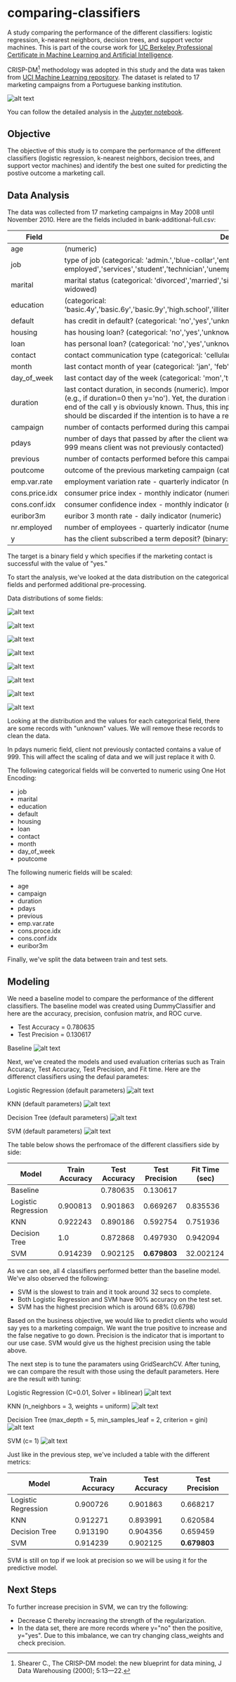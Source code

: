 # comparing-classifiers

A study comparing the performance of the different classifiers: logistic regression, k-nearest neighbors, decision trees, and support vector machines. This is part of the course work for [UC Berkeley Professional Certificate in Machine Learning and Artificial Intelligence](https://em-executive.berkeley.edu/professional-certificate-machine-learning-artificial-intelligence). 

CRISP-DM[^1] methodology was adopted in this study and the data was taken from [UCI Machine Learning repository](https://archive.ics.uci.edu/ml/datasets/bank+marketing). The dataset is related to 17 marketing campaigns from a Portuguese banking institution.

![alt text](https://upload.wikimedia.org/wikipedia/commons/thumb/b/b9/CRISP-DM_Process_Diagram.png/598px-CRISP-DM_Process_Diagram.png "CRISP-DM Image from Wikipedia")

You can follow the detailed analysis in the [Jupyter notebook](https://github.com/cdungca/comparing-classifiers/blob/main/prompt_III.ipynb).

## Objective

The objective of this study is to compare the performance of the different classifiers (logistic regression, k-nearest neighbors, decision trees, and support vector machines) and identify the best one suited for predicting the postive outcome a marketing call.   

## Data Analysis

The data was collected from 17 marketing campaigns in May 2008 until November 2010. Here are the fields included in bank-additional-full.csv:

|Field|Description|
|--|--|
|age|(numeric)|
|job|type of job (categorical: 'admin.','blue-collar','entrepreneur','housemaid','management','retired','self-employed','services','student','technician','unemployed','unknown')|
|marital|marital status (categorical: 'divorced','married','single','unknown'; note: 'divorced' means divorced or widowed)|
|education|(categorical: 'basic.4y','basic.6y','basic.9y','high.school','illiterate','professional.course','university.degree','unknown')|
|default|has credit in default? (categorical: 'no','yes','unknown')|
|housing|has housing loan? (categorical: 'no','yes','unknown')|
|loan|has personal loan? (categorical: 'no','yes','unknown')|
|contact|contact communication type (categorical: 'cellular','telephone')|
|month|last contact month of year (categorical: 'jan', 'feb', 'mar', ..., 'nov', 'dec')|
|day_of_week|last contact day of the week (categorical: 'mon','tue','wed','thu','fri')|
|duration|last contact duration, in seconds (numeric). Important note: this attribute highly affects the output target (e.g., if duration=0 then y='no'). Yet, the duration is not known before a call is performed. Also, after the end of the call y is obviously known. Thus, this input should only be included for benchmark purposes and should be discarded if the intention is to have a realistic predictive model.|
|campaign|number of contacts performed during this campaign and for this client (numeric, includes last contact)|
|pdays|number of days that passed by after the client was last contacted from a previous campaign (numeric; 999 means client was not previously contacted)|
|previous|number of contacts performed before this campaign and for this client (numeric)|
|poutcome|outcome of the previous marketing campaign (categorical: 'failure','nonexistent','success')|
|emp.var.rate|employment variation rate - quarterly indicator (numeric)|
|cons.price.idx|consumer price index - monthly indicator (numeric)|
|cons.conf.idx|consumer confidence index - monthly indicator (numeric)|
|euribor3m|euribor 3 month rate - daily indicator (numeric)|
|nr.employed|number of employees - quarterly indicator (numeric)|
|y|has the client subscribed a term deposit? (binary: 'yes','no')|

The target is a binary field y which specifies if the marketing contact is successful with the value of "yes."

To start the analysis, we've looked at the data distribution on the categorical fields and performed additional pre-processing. 

Data distributions of some fields:

![alt text](https://github.com/cdungca/comparing-classifiers/blob/main/images/age_distribution.png "Age Distribution")

![alt text](https://github.com/cdungca/comparing-classifiers/blob/main/images/campaign_distribution.png "Campaign Distribution")

![alt text](https://github.com/cdungca/comparing-classifiers/blob/main/images/contact_distribution.png "Contact Distribution")

![alt text](https://github.com/cdungca/comparing-classifiers/blob/main/images/default_distribution.png "Default Distribution")

![alt text](https://github.com/cdungca/comparing-classifiers/blob/main/images/housing_distribution.png "Housing Distribution")

![alt text](https://github.com/cdungca/comparing-classifiers/blob/main/images/loan_distribution.png "Loan Distribution")

![alt text](https://github.com/cdungca/comparing-classifiers/blob/main/images/marital_distribution.png "Marital Distribution")

![alt text](https://github.com/cdungca/comparing-classifiers/blob/main/images/poutcome_distribution.png "Poutcome Distribution")

Looking at the distribution and the values for each categorical field, there are some records with "unknown" values. We will remove these records to clean the data.

In pdays numeric field, client not previously contacted contains a value of 999. This will affect the scaling of data and we will just replace it with 0. 

The following categorical fields will be converted to numeric using One Hot Encoding:

- job
- marital
- education
- default
- housing
- loan
- contact
- month
- day_of_week
- poutcome

The following numeric fields will be scaled:

- age
- campaign
- duration
- pdays
- previous
- emp.var.rate
- cons.proce.idx
- cons.conf.idx
- euribor3m

Finally, we've split the data between train and test sets.

## Modeling

We need a baseline model to compare the performance of the different classifiers. The baseline model was created using DummyClassifier and here are the accuracy, precision, confusion matrix, and ROC curve.

- Test Accuracy = 0.780635
- Test Precision = 0.130617

Baseline
![alt text](https://github.com/cdungca/comparing-classifiers/blob/main/images/baseline-cmroc.png "Baseline - Confusion Matrix and ROC Curve")

Next, we've created the models and used evaluation criterias such as Train Accuracy, Test Accuracy, Test Precision, and Fit time. Here are the differenct classifiers using the defaul parametes:

Logistic Regression (default parameters)
![alt text](https://github.com/cdungca/comparing-classifiers/blob/main/images/lgr_default-cmroc.png "Logistic Regression - Confusion Matrix and ROC Curve")

KNN (default parameters)
![alt text](https://github.com/cdungca/comparing-classifiers/blob/main/images/knn_default-cmroc.png "KNN - Confusion Matrix and ROC Curve")

Decision Tree (default parameters)
![alt text](https://github.com/cdungca/comparing-classifiers/blob/main/images/dtree_default-cmroc.png "Decision Tree - Confusion Matrix and ROC Curve")

SVM (default parameters)
![alt text](https://github.com/cdungca/comparing-classifiers/blob/main/images/svm_default-cmroc.png "SVM - Confusion Matrix and ROC Curve")

The table below shows the perfromace of the different classifiers side by side: 

|Model|Train Accuracy|Test Accuracy|Test Precision|Fit Time (sec)|
|--|--|--|--|--|
|Baseline||0.780635|0.130617||
|Logistic Regression|0.900813|0.901863|0.669267|0.835536|
|KNN|0.922243|0.890186|0.592754|0.751936|
|Decision Tree|1.0|0.872868|0.497930|0.942094|
|SVM|0.914239|0.902125|**0.679803**|32.002124|

As we can see, all 4 classifiers performed better than the baseline model. We've also observed the following:

- SVM is the slowest to train and it took around 32 secs to complete.
- Both Logistic Regression and SVM have 90% accuracy on the test set. 
- SVM has the highest precision which is around 68% (0.6798)

Based on the business objective, we would like to predict clients who would say yes to a marketing compaign. We want the true positive to increase and the false negative to go down. Precision is the indicator that is important to our use case. SVM would give us the highest precision using the table above.

The next step is to tune the paramaters using GridSearchCV. After tuning, we can compare the result with those using the default parameters. Here are the result with tuning:

Logistic Regression (C=0.01, Solver = liblinear)
![alt text](https://github.com/cdungca/comparing-classifiers/blob/main/images/lgr_best-cmroc.png "Logistic Regression - Confusion Matrix and ROC Curve")

KNN (n_neighbors = 3, weights = uniform)
![alt text](https://github.com/cdungca/comparing-classifiers/blob/main/images/knn_best-cmroc.png "KNN - Confusion Matrix and ROC Curve")

Decision Tree (max_depth = 5, min_samples_leaf = 2, criterion = gini)
![alt text](https://github.com/cdungca/comparing-classifiers/blob/main/images/dtree_best-cmroc.png "Decision Tree - Confusion Matrix and ROC Curve")

SVM (c= 1)
![alt text](https://github.com/cdungca/comparing-classifiers/blob/main/images/svm_best-cmroc.png "SVM - Confusion Matrix and ROC Curve")

Just like in the previous step, we've included a table with the different metrics:

|Model|Train Accuracy|Test Accuracy|Test Precision|
|--|--|--|--|
|Logistic Regression|0.900726|0.901863|0.668217|
|KNN|0.912271|0.893991|0.620584|
|Decision Tree|0.913190|0.904356|0.659459|
|SVM|0.914239|0.902125|**0.679803**|

SVM is still on top if we look at precision so we will be using it for the predictive model. 

## Next Steps

To further increase precision in SVM, we can try the following:

- Decrease C thereby increasing the strength of the regularization.
- In the data set, there are more records where y="no" then the positive, y="yes". Due to this imbalance, we can try changing class_weights and check precision.




[^1]: Shearer C., The CRISP-DM model: the new blueprint for data mining, J Data Warehousing (2000); 5:13—22.






